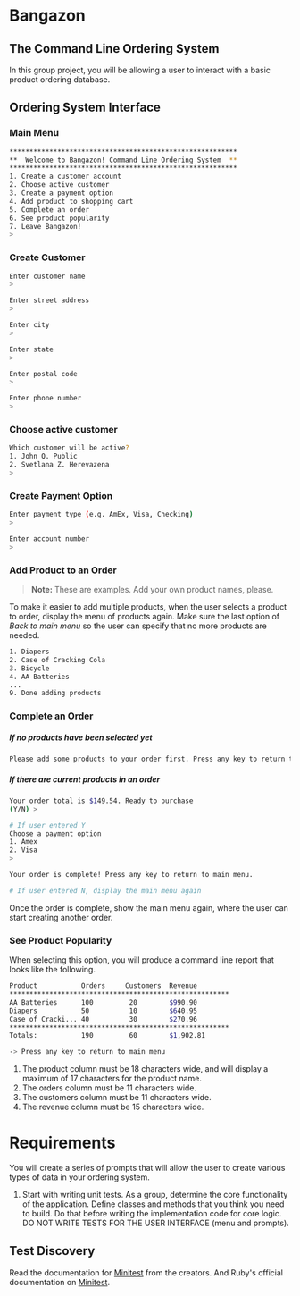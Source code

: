 # Bangazon

## The Command Line Ordering System

In this group project, you will be allowing a user to interact with a basic product ordering database.

## Ordering System Interface

### Main Menu

```bash
*********************************************************
**  Welcome to Bangazon! Command Line Ordering System  **
*********************************************************
1. Create a customer account
2. Choose active customer
3. Create a payment option
4. Add product to shopping cart
5. Complete an order
6. See product popularity
7. Leave Bangazon!
>
```

### Create Customer

```bash
Enter customer name
>

Enter street address
>

Enter city
>

Enter state
>

Enter postal code
>

Enter phone number
>
```

### Choose active customer

```bash
Which customer will be active?
1. John Q. Public
2. Svetlana Z. Herevazena
>
```


### Create Payment Option

```bash
Enter payment type (e.g. AmEx, Visa, Checking)
>

Enter account number
>
```

### Add Product to an Order

> **Note:** These are examples. Add your own product names, please.

To make it easier to add multiple products, when the user selects a product to order, display the menu of products again. Make sure the last option of *Back to main menu* so the user can specify that no more products are needed.

```bash
1. Diapers
2. Case of Cracking Cola
3. Bicycle
4. AA Batteries
...
9. Done adding products
```

### Complete an Order

##### If no products have been selected yet

```bash
Please add some products to your order first. Press any key to return to main menu.
```

##### If there are current products in an order

```bash
Your order total is $149.54. Ready to purchase
(Y/N) >

# If user entered Y
Choose a payment option
1. Amex
2. Visa
>

Your order is complete! Press any key to return to main menu.

# If user entered N, display the main menu again
```

Once the order is complete, show the main menu again, where the user can start creating another order.

### See Product Popularity

When selecting this option, you will produce a command line report that looks like the following.

```bash
Product           Orders     Customers  Revenue
*******************************************************
AA Batteries      100         20        $990.90
Diapers           50          10        $640.95
Case of Cracki... 40          30        $270.96
*******************************************************
Totals:           190         60        $1,902.81

-> Press any key to return to main menu
```

1. The product column must be 18 characters wide, and will display a maximum of 17 characters for the product name.
1. The orders column must be 11 characters wide.
1. The customers column must be 11 characters wide.
1. The revenue column must be 15 characters wide.

# Requirements

You will create a series of prompts that will allow the user to create various types of data in your ordering system.

1. Start with writing unit tests. As a group, determine the core functionality of the application. Define classes and methods that you think you need to build. Do that before writing the implementation code for core logic. DO NOT WRITE TESTS FOR THE USER INTERFACE (menu and prompts).

## Test Discovery

Read the documentation for [Minitest](https://github.com/seattlerb/minitest) from the creators. And Ruby's official documentation on [Minitest](https://ruby-doc.org/stdlib-2.1.0/libdoc/minitest/rdoc/MiniTest.html). 
